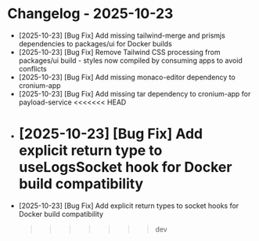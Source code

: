 # Changelog - 2025-10-23

- [2025-10-23] [Bug Fix] Add missing tailwind-merge and prismjs dependencies to packages/ui for Docker builds
- [2025-10-23] [Bug Fix] Remove Tailwind CSS processing from packages/ui build - styles now compiled by consuming apps to avoid conflicts
- [2025-10-23] [Bug Fix] Add missing monaco-editor dependency to cronium-app
- [2025-10-23] [Bug Fix] Add missing tar dependency to cronium-app for payload-service
  <<<<<<< HEAD
- # [2025-10-23] [Bug Fix] Add explicit return type to useLogsSocket hook for Docker build compatibility
- [2025-10-23] [Bug Fix] Add explicit return types to socket hooks for Docker build compatibility
  > > > > > > > dev
